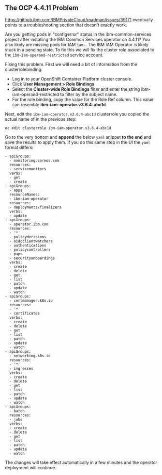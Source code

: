 ## The OCP 4.4.11 Problem

https://github.ibm.com/IBMPrivateCloud/roadmap/issues/39171 eventually points to a troubleshooting section that doesn't exactly work.

Are you getting pods in "configerror" status in the ibm-common-services project after installing the IBM Common Services operator on 4.4.11?  You also likely are missing pods for IAM `iam-`.  The IBM IAM Operator is likely stuck in a pending state.  To fix this we will fix the cluster role associated to the `ibm-iam-operand-restricted` service account.

Fixing this problem.  First we will need a bit of information from the clusterrolebinding:

- Log in to your OpenShift Container Platform cluster console.
- Click **User Management > Role Bindings**
- Select the **Cluster-wide Role Bindings** filter and enter the string ibm-iam-operand-restricted to filter by the subject name.
- For the role binding, copy the value for the Role Ref column. This value can resemble **ibm-iam-operator.v3.6.4-abc1d**.

Next, edit the `ibm-iam-operator.v3.6.4-abc1d` clusterrole you copied the actual name of in the previous step:

```oc edit clusterrole ibm-iam-operator.v3.6.4-abc1d```

Go to the very bottom and **append** the below `yaml` snippet **to the end** and save the results to apply them.  If you do this same step in the UI the `yaml` format differs:

```
- apiGroups:
  - monitoring.coreos.com
  resources:
  - servicemonitors
  verbs:
  - get
  - create
- apiGroups:
  - apps
  resourceNames:
  - ibm-iam-operator
  resources:
  - deployments/finalizers
  verbs:
  - update
- apiGroups:
  - operator.ibm.com
  resources:
  - '*'
  - policydecisions
  - oidcclientwatchers
  - authentications
  - policycontrollers
  - paps
  - securityonboardings
  verbs:
  - create
  - delete
  - get
  - list
  - patch
  - update
  - watch
- apiGroups:
  - certmanager.k8s.io
  resources:
  - '*'
  - certificates
  verbs:
  - create
  - delete
  - get
  - list
  - patch
  - update
  - watch
- apiGroups:
  - networking.k8s.io
  resources:
  - '*'
  - ingresses
  verbs:
  - create
  - delete
  - get
  - list
  - patch
  - update
  - watch
- apiGroups:
  - batch
  resources:
  - jobs
  verbs:
  - create
  - delete
  - get
  - list
  - patch
  - update
  - watch
```

The changes will take effect automatically in a few minutes and the operator deployment will continue.

